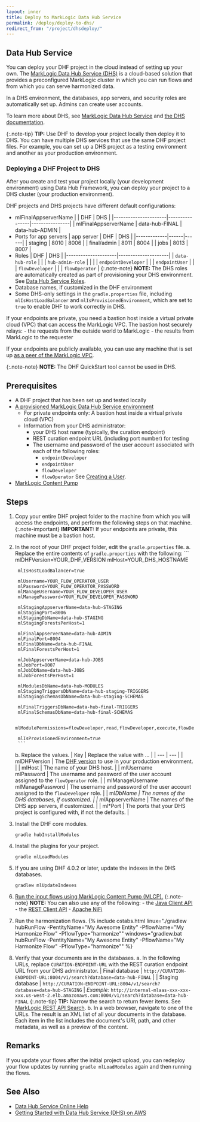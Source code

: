```yaml
---
layout: inner
title: Deploy to MarkLogic Data Hub Service
permalink: /deploy/deploy-to-dhs/
redirect_from: "/project/dhsdeploy/"
---
```


## Data Hub Service

You can deploy your DHF project in the cloud instead of setting up your own. The [MarkLogic Data Hub Service (DHS)](https://www.marklogic.com/blog/introducing-marklogic-data-hub-service/) is a cloud-based solution that provides a preconfigured MarkLogic cluster in which you can run flows and from which you can serve harmonized data.

In a DHS environment, the databases, app servers, and security roles are automatically set up. Admins can create user accounts.

To learn more about DHS, see [MarkLogic Data Hub Service](http://www.marklogic.com/product/marklogic-database-overview/data-hub-service/) and [the DHS documentation](https://cloudservices.marklogic.com/help?type=datahub).

{:.note-tip} **TIP:** Use DHF to develop your project locally then deploy it to DHS. You can have multiple DHS services that use the same DHF project files. For example, you can set up a DHS project as a testing environment and another as your production environment.


### Deploying a DHF Project to DHS

After you create and test your project locally (your development environment) using Data Hub Framework, you can deploy your project to a DHS cluster (your production environment).

DHF projects and DHS projects have different default configurations:

- mlFinalAppserverName
    |                      | DHF            | DHS            |
    |----------------------|----------------|----------------|
    | mlFinalAppserverName | data-hub-FINAL | data-hub-ADMIN |
- Ports for app servers
    | app server  | DHF  | DHS  |
    |-------------|------|------|
    | staging     | 8010 | 8006 |
    | final/admin | 8011 | 8004 |
    | jobs        | 8013 | 8007 |
- Roles
    | DHF                 | DHS                 |
    |---------------------|---------------------|
    | `data-hub-role`     |                     |
    | `hub-admin-role`    |                     |
    |                     | `endpointDeveloper` |
    |                     | `endpointUser`      |
    |                     | `flowDeveloper`     |
    |                     | `flowOperator`      |
    {:.note-note} **NOTE:** The DHS roles are automatically created as part of provisioning your DHS environment.
    See [Data Hub Service Roles](https://cloudservices.marklogic.com/help?type=datahub&subtype=user#DHSroles).
- Database names, if customized in the DHF environment
- Some DHS-only settings in the `gradle.properties` file, including `mlIsHostLoadBalancer` and `mlIsProvisionedEnvironment`, which are set to `true` to enable DHF to work correctly in DHS.

If your endpoints are private, you need a bastion host inside a virtual private cloud (VPC) that can access the MarkLogic VPC. The bastion host securely relays:
    - the requests from the outside world to MarkLogic
    - the results from MarkLogic to the requester
<!-- See [Creating a Bastion Host in DHS](???). -->

If your endpoints are publicly available, you can use any machine that is set up [as a peer of the MarkLogic VPC](https://cloudservices.marklogic.com/help?type=network#peer-role).

{:.note-note} **NOTE:** The DHF QuickStart tool cannot be used in DHS.


## Prerequisites

- A DHF project that has been set up and tested locally
- [A provisioned MarkLogic Data Hub Service environment](https://cloudservices.marklogic.com/help)
  - For private endpoints only: A bastion host inside a virtual private cloud (VPC)
  - Information from your DHS administrator:
    - your DHS host name (typically, the curation endpoint)
    - REST curation endpoint URL (including port number) for testing
    - The username and password of the user account associated with each of the following roles:
      - `endpointDeveloper`
      - `endpointUser`
      - `flowDeveloper`
      - `flowOperator`
      See [Creating a User](https://cloudservices.marklogic.com/help?type=datahub&subtype=admin#manageusers).
      <!-- What security permissions/roles do they need to be able to create user accounts and assign them to these roles? -->
- [MarkLogic Content Pump](https://docs.marklogic.com/guide/mlcp/install)


## Steps

1. Copy your entire DHF project folder to the machine from which you will access the endpoints, and perform the following steps on that machine.
    {:.note-important} **IMPORTANT:** If your endpoints are private, this machine must be a bastion host.

1. In the root of your DHF project folder, edit the `gradle.properties` file.
    a. Replace the entire contents of `gradle.properties` with the following:
        ```
        mlDHFVersion=YOUR_DHF_VERSION
        mlHost=YOUR_DHS_HOSTNAME

        mlIsHostLoadBalancer=true

        mlUsername=YOUR_FLOW_OPERATOR_USER
        mlPassword=YOUR_FLOW_OPERATOR_PASSWORD
        mlManageUsername=YOUR_FLOW_DEVELOPER_USER
        mlManagePassword=YOUR_FLOW_DEVELOPER_PASSWORD

        mlStagingAppserverName=data-hub-STAGING
        mlStagingPort=8006
        mlStagingDbName=data-hub-STAGING
        mlStagingForestsPerHost=1

        mlFinalAppserverName=data-hub-ADMIN
        mlFinalPort=8004
        mlFinalDbName=data-hub-FINAL
        mlFinalForestsPerHost=1

        mlJobAppserverName=data-hub-JOBS
        mlJobPort=8007
        mlJobDbName=data-hub-JOBS
        mlJobForestsPerHost=1

        mlModulesDbName=data-hub-MODULES
        mlStagingTriggersDbName=data-hub-staging-TRIGGERS
        mlStagingSchemasDbName=data-hub-staging-SCHEMAS

        mlFinalTriggersDbName=data-hub-final-TRIGGERS
        mlFinalSchemasDbName=data-hub-final-SCHEMAS

        mlModulePermissions=flowDeveloper,read,flowDeveloper,execute,flowDeveloper,insert,flowOperator,read,flowOperator,execute,flowOperator,insert

        mlIsProvisionedEnvironment=true
        ```
    b. Replace the values.
        | Key | Replace the value with ... |
        | --- | --- |
        | mlDHFVersion | The [DHF version](https://github.com/marklogic/marklogic-data-hub/releases) to use in your production environment. |
        | mlHost | The name of your DHS host. |
        | mlUsername<br>mlPassword | The username and password of the user account assigned to the `flowOperator` role. |
        | mlManageUsername<br>mlManagePassword | The username and password of the user account assigned to the `flowDeveloper` role. |
        | ml*DbName | The names of the DHS databases, if customized. |
        | ml*AppserverName | The names of the DHS app servers, if customized. |
        | ml*Port | The ports that your DHS project is configured with, if not the defaults. |
1. Install the DHF core modules.
    ```
    gradle hubInstallModules
    ```
1. Install the plugins for your project.
    ```
    gradle mlLoadModules
    ```
1. If you are using DHF 4.0.2 or later, update the indexes in the DHS databases.
    ```
    gradlew mlUpdateIndexes
    ```
1. [Run the input flows using MarkLogic Content Pump (MLCP).](https://marklogic.github.io/marklogic-data-hub/ingest/mlcp/)
    {:.note-note} **NOTE:** You can also use any of the following:
        - the [Java Client API](https://marklogic.github.io/marklogic-data-hub/ingest/marklogic-client-api/)
        - the [REST Client API](https://marklogic.github.io/marklogic-data-hub/ingest/rest/)
        - [Apache NiFi](https://developer.marklogic.com/code/apache-nifi) <!-- TODO: After DHFPROD-1542, replace this link. -->
1. Run the harmonization flows. <!-- Code from https://marklogic.github.io/marklogic-data-hub/harmonize/gradle/ -->
    {% include ostabs.html
        linux="./gradlew hubRunFlow -PentityName=\"My Awesome Entity\" -PflowName=\"My Harmonize Flow\" -PflowType=\"harmonize\""
        windows="gradlew.bat hubRunFlow -PentityName=\"My Awesome Entity\" -PflowName=\"My Harmonize Flow\" -PflowType=\"harmonize\""
    %}
1. Verify that your documents are in the databases.
    a. In the following URLs, replace `CURATION-ENDPOINT-URL` with the REST curation endpoint URL from your DHS administrator.
    | Final database   | `http://CURATION-ENDPOINT-URL:8004/v1/search?database=data-hub-FINAL`   |
    | Staging database | `http://CURATION-ENDPOINT-URL:8004/v1/search?database=data-hub-STAGING` |
    *Example:* `http://internal-mlaas-xxx-xxx-xxx.us-west-2.elb.amazonaws.com:8004/v1/search?database=data-hub-FINAL`
    {:.note-tip} **TIP:** Narrow the search to return fewer items. See [MarkLogic REST API Search](https://docs.marklogic.com/REST/GET/v1/search).
    b. In a web browser, navigate to one of the URLs.
    The result is an XML list of all your documents in the database. Each item in the list includes the document's URI, path, and other metadata, as well as a preview of the content.


## Remarks
If you update your flows after the initial project upload, you can redeploy your flow updates by running `gradle mlLoadModules` again and then running the flows.


## See Also
- [Data Hub Service Online Help](https://cloudservices.marklogic.com/help?type=datahub)
- [Getting Started with Data Hub Service (DHS) on AWS](https://developer.marklogic.com/learn/data-hub-service-aws)
